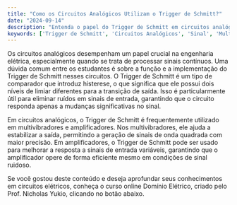 ```yaml
---
title: "Como os Circuitos Analógicos Utilizam o Trigger de Schmitt?"
date: "2024-09-14"
description: "Entenda o papel do Trigger de Schmitt em circuitos analógicos e sua importância na engenharia elétrica."
keywords: ['Trigger de Schmitt', 'Circuitos Analógicos', 'Sinal', 'Multivibrador', 'Amplificador']
---
```


Os circuitos analógicos desempenham um papel crucial na engenharia elétrica, especialmente quando se trata de processar sinais contínuos. Uma dúvida comum entre os estudantes é sobre a função e a implementação do Trigger de Schmitt nesses circuitos. O Trigger de Schmitt é um tipo de comparador que introduz histerese, o que significa que ele possui dois níveis de limiar diferentes para a transição de saída. Isso é particularmente útil para eliminar ruídos em sinais de entrada, garantindo que o circuito responda apenas a mudanças significativas no sinal.

Em circuitos analógicos, o Trigger de Schmitt é frequentemente utilizado em multivibradores e amplificadores. Nos multivibradores, ele ajuda a estabilizar a saída, permitindo a geração de sinais de onda quadrada com maior precisão. Em amplificadores, o Trigger de Schmitt pode ser usado para melhorar a resposta a sinais de entrada variáveis, garantindo que o amplificador opere de forma eficiente mesmo em condições de sinal ruidoso.

Se você gostou deste conteúdo e deseja aprofundar seus conhecimentos em circuitos elétricos, conheça o curso online Domínio Elétrico, criado pelo Prof. Nicholas Yukio, clicando no botão abaixo.